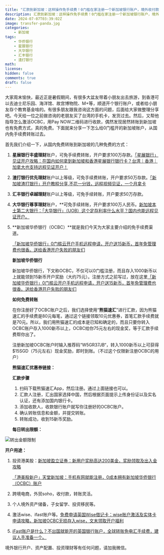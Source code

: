 ```yaml
---
title: "汇款到新加坡：这样操作免手续费！0门槛在家注册一个新加坡银行账户，境外收付款太方便了。"
description: 汇款到新加坡：这样操作免手续费！0门槛在家注册一个新加坡银行账户，境外收付款太方便了。
date: 2024-07-07T03:39:02Z
image: transfer-panda.jpg
categories:
    - 新加坡
tags:
    - 华侨银行
    - 星展银行
    - 大华银行
    - 汇丰银行
    - 渣打银行
math: 
license: 
hidden: false
comments: true
draft: false
---
```



大家周末愉快，最近正是暑假期间，有很多大盆友带着小朋友出去旅游，到香港可以去迪士尼乐园、海洋馆、故宫博物院、M+等，顺道开个银行账户，或者给小朋友存个教育基金啥的。有很多朋友跟我咨询这方面的问题，后面给大家做整理分享吧。今天给一位之前做咨询的老朋友买了台湾的手机卡，发货过去。然后，又帮他指导怎么激活OCBC，用Pay NOW二维码进行收款，偶然发现居然转账到新加坡也有免费方式，真的免费。下面就来分享一下怎么给0门槛开的新加坡账户，从国内免手续费转账过去。

首先我们介绍一下，从国内免费转账到新加坡的几种免费的方式：

1. **星展银行丰盛理财**账户，可免手续费转账，开户要求100万存款。[「星展银行」见证开户攻略：在国内如何拿到新加坡和香港星展银行银行卡？台湾｜香港｜加拿大也支持远程见证开户！](http://mp.weixin.qq.com/s?__biz=MjM5MTM0NTgxNQ==&mid=2648636983&idx=1&sn=248565e52b50f47e8b71070ae0691eca&chksm=be9ca3cf89eb2ad9e9b32c6b99ad743115ed72fe1f5d36be46f63e4574c78bc3dfe3d7eda40f#rd)
2. **渣打银行优先理财**账户以上等级，可免手续费转账，开户要求50万存款。[「新加坡渣打银行」开户教程分享,不花一分钱，远程视频见证，一个月拿卡](http://mp.weixin.qq.com/s?__biz=MjM5MTM0NTgxNQ==&mid=2648635154&idx=1&sn=ccf3b56e9e4df8d64d1668ef50042061&chksm=be9caaea89eb23fcfd7627bb3440ed7f88d6018a57e404e747b245a3228822c39f799b294eef#rd)
3. **汇丰银行卓越理财**账户以上等级，可免手续转账，开户要求50万存款。
4. **大华银行尊享理财**账户，**可免手续转账，开户要求100万人民币。[新加坡本土第二大银行：「大华银行」（UOB）这个定存利率什么水平？国内也能远程见证开户。](http://mp.weixin.qq.com/s?__biz=MjM5MTM0NTgxNQ==&mid=2648636401&idx=1&sn=e85fee5a6228affd29a81199d1becb66&chksm=be9ca60989eb2f1fb22f3a0c32e3cc5a363f151376d18cc65e5f24e0d0914c8a6c61fff838c5#rd)
5. **新加坡华侨银行（OCBC）**就是我们今天为大家主要介绍的免手续费渠道。

    
    [「新加坡华侨银行」0门槛云开户手机远程申请，开户送15新币，首年免管理费也很香。送给香港开户失败的朋友们](http://mp.weixin.qq.com/s?__biz=MjM5MTM0NTgxNQ==&mid=2648635476&idx=1&sn=1069f1749e9558a70f56401b4f922fdf&chksm=be9ca5ac89eb2cbaebbe3c1e31aa9501d66a7b53f3805b12d552ef400dfdefd8cbf65bf68c60#rd)
    

    **新加坡华侨银行**
    
    新加坡华侨银行，下文称OCBC，不仅可以0门槛注册，而且存入1000新币以上就能领到15新币开户奖励（大约75元）。注册方式之前写过，放在这里[「新加坡华侨银行」0门槛云开户手机远程申请，开户送15新币，首年免管理费也很香。送给香港开户失败的朋友们](http://mp.weixin.qq.com/s?__biz=MjM5MTM0NTgxNQ==&mid=2648635476&idx=1&sn=1069f1749e9558a70f56401b4f922fdf&chksm=be9ca5ac89eb2cbaebbe3c1e31aa9501d66a7b53f3805b12d552ef400dfdefd8cbf65bf68c60#rd)

    
    **如何免费转账**
    
    在你注册好了OCBC账户之后，我们选择使用“**熊猫速汇**”进行汇款，因为熊猫速汇的手续费是80元每笔，通过这个链接领取10元优惠券，首笔汇款手续费就是70元。所以，我们用熊猫速汇的成本是已知和确定的，而且只要你转入OCBC账户存入1000新币以上，OCBC给你75元左右的现金奖，等于汇款手续费帮你出了。
    
    注册新加坡OCBC账户时输入推荐码“W5GR37JB“，转入1000新币以上可获得$15SGD（75元左右）现金奖励，即时到账。（不过这个仅限新注册OCBC的用户）
    
    **熊猫速汇优惠券链接：**
    
    [](https://p.pandaremit.com/h5activity/launchInvitationCode?countryCode=CHN&shareCode=MTEyMjE2ODA=&lang=zh-hans)
    
    **汇款步骤**
    
    1. 扫码下载熊猫速汇App，然后注册。通过上面链接也可以。
    2. 汇款人注册，汇出国家选择中国，然后根据页面提示上传身份证以及实名认证，还有添加国内银行卡。
    3. 添加收款人，收款银行账户就写你注册好的OCBC账户。
    4. 确认转账信息和金额，并提交转账。
    5. 转账成功，收到15新币奖励。
    
    **每日转出限额：**
    

![转出金额限制](https://prod-files-secure.s3.us-west-2.amazonaws.com/895044c1-354e-49fb-b52f-6b8c06c8981b/6ef6486c-3629-4f3e-9bf5-cb420f331ca2/Untitled.png)

**开户用途：**

1. 投资港美股：[新加坡盈立证券：新用户奖励高达200美金，奖励领取及出入金攻略](http://mp.weixin.qq.com/s?__biz=MjM5MTM0NTgxNQ==&mid=2648636977&idx=1&sn=b7e6fa3b4be09ea7c9e66bdeb5e6bf61&chksm=be9ca3c989eb2adf429397acf46da93ba1543912a466d3a3498cdd762704b97dd11b10edd736#rd)
    
    [「港美股新户」天堂新加坡：手机有网就能注册，0成本拥有新加坡华侨银行（OCBC）账户](http://mp.weixin.qq.com/s?__biz=MjM5MTM0NTgxNQ==&mid=2648636896&idx=1&sn=7df56c73e8531f81108a0b032e7d9896&chksm=be9ca01889eb290e535beceff13ddcde6f9a19e555948d68c11140479c17a38a7546c1b8c290#rd)
    
2. 跨境电商，外贸soho，收付款，转账灵活。
3. 个人境外资产储备，子女留学、投资移民等。
4. 激活wise、ifast账户等。[免费申请英国Wise借记卡：wise账户激活及实体卡申请攻略，新加坡OCBC无损存入wise，文末领取开户福利](http://mp.weixin.qq.com/s?__biz=MjM5MTM0NTgxNQ==&mid=2648636252&idx=1&sn=f2c2bd74ee958822ca9afde9c21c204f&chksm=be9ca6a489eb2fb22d79a1de34ff7d61dd4bee9e39c1af4f46c057b98b216a1ea355bb551a6a#rd)
5. [iFast账户是什么？不出国就能开的英国银行账户，全球转账免电汇手续费，建议人手准备一个。](http://mp.weixin.qq.com/s?__biz=MjM5MTM0NTgxNQ==&mid=2648636330&idx=1&sn=9d1fac0d8ea8609dd635d22a1180e604&chksm=be9ca65289eb2f4466db03c575ea005c209678b9fbfa168c6eb7c673db189577a13dc1d77062#rd)

境外银行开户、资产配置、投资理财等有任何问题，请加我微信。
